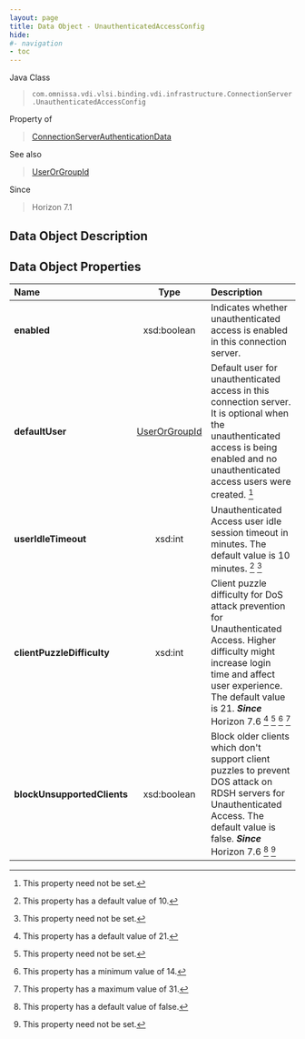 ```yaml
---
layout: page
title: Data Object - UnauthenticatedAccessConfig
hide:
#- navigation
- toc
---
```






Java Class
> `com.omnissa.vdi.vlsi.binding.vdi.infrastructure.ConnectionServer.UnauthenticatedAccessConfig`

Property of
> [ConnectionServerAuthenticationData](vdi.infrastructure.ConnectionServer.AuthenticationData.md#field_detail)

See also
> [UserOrGroupId](vdi.entity.UserOrGroupId.md)

Since
> Horizon 7.1


## Data Object Description

## Data Object Properties

 Name | Type | Description
:---|:---:|:---
**enabled**|  xsd:boolean|  Indicates whether unauthenticated access is enabled in this connection server.
**defaultUser**| [UserOrGroupId](vdi.entity.UserOrGroupId.md)|  Default user for unauthenticated access in this connection server. It is optional when the unauthenticated access is being enabled and no unauthenticated access users were created. [^1]
**userIdleTimeout**|  xsd:int|  Unauthenticated Access user idle session timeout in minutes. The default value is 10 minutes. [^45] [^1]
**clientPuzzleDifficulty**|  xsd:int|  Client puzzle difficulty for DoS attack prevention for Unauthenticated Access. Higher difficulty might increase login time and affect user experience. The default value is 21.  **_Since_** Horizon 7.6 [^254] [^1] [^255] [^119]
**blockUnsupportedClients**|  xsd:boolean|  Block older clients which don't support client puzzles to prevent DOS attack on RDSH servers for Unauthenticated Access. The default value is false.  **_Since_** Horizon 7.6 [^5] [^1]
 


 


[^1]: This property need not be set.
[^5]: This property has a default value of false.
[^45]: This property has a default value of 10.
[^119]: This property has a maximum value of 31.
[^254]: This property has a default value of 21.
[^255]: This property has a minimum value of 14.